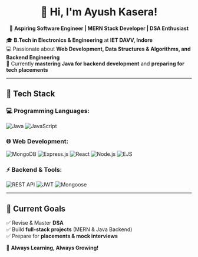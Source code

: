 <div align="center">

# 👋 Hi, I'm Ayush Kasera!  
🚀 **Aspiring Software Engineer | MERN Stack Developer | DSA Enthusiast**  
</div>

🎓 **B.Tech in Electronics & Engineering** at **IET DAVV, Indore**  
💻 Passionate about **Web Development, Data Structures & Algorithms, and Backend Engineering**  
📌 Currently **mastering Java for backend development** and **preparing for tech placements**  

---

## 🔧 Tech Stack  

### **💻 Programming Languages:**  
![Java](https://img.shields.io/badge/Java-%23ED8B00.svg?style=for-the-badge&logo=openjdk&logoColor=white)  ![JavaScript](https://img.shields.io/badge/JavaScript-F7DF1E?style=for-the-badge&logo=javascript&logoColor=black)   

### **🌐 Web Development:**  
![MongoDB](https://img.shields.io/badge/MongoDB-%2347A248.svg?style=for-the-badge&logo=mongodb&logoColor=white)    ![Express.js](https://img.shields.io/badge/Express.js-404D59?style=for-the-badge)   ![React](https://img.shields.io/badge/React-61DAFB?style=for-the-badge&logo=react&logoColor=black)  ![Node.js](https://img.shields.io/badge/Node.js-339933?style=for-the-badge&logo=nodedotjs&logoColor=white)   ![EJS](https://img.shields.io/badge/EJS-000?style=for-the-badge&logo=EJS&logoColor=white)  

### **⚡ Backend & Tools:**  
![REST API](https://img.shields.io/badge/REST-API-%23000000.svg?style=for-the-badge&logo=rest&logoColor=white)  ![JWT](https://img.shields.io/badge/JWT-black?style=for-the-badge&logo=JSON%20web%20tokens)  ![Mongoose](https://img.shields.io/badge/Mongoose-%238D6748.svg?style=for-the-badge)   

---

## 📌 Current Goals  
✅ Revise & Master **DSA**  
✅ Build **full-stack projects** (MERN & Java Backend)  
✅ Prepare for **placements & mock interviews** 

🚀 **Always Learning, Always Growing!**


